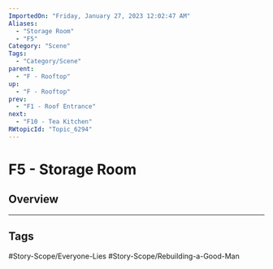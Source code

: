 ```yaml
---
ImportedOn: "Friday, January 27, 2023 12:02:47 AM"
Aliases:
  - "Storage Room"
  - "F5"
Category: "Scene"
Tags:
  - "Category/Scene"
parent:
  - "F - Rooftop"
up:
  - "F - Rooftop"
prev:
  - "F1 - Roof Entrance"
next:
  - "F10 - Tea Kitchen"
RWtopicId: "Topic_6294"
---
```

# F5 - Storage Room
## Overview

---
## Tags
#Story-Scope/Everyone-Lies #Story-Scope/Rebuilding-a-Good-Man

